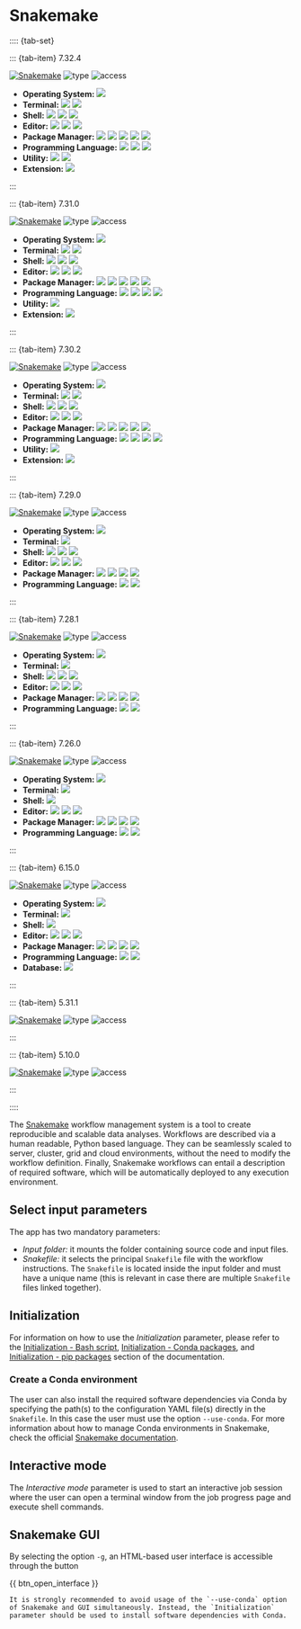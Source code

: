 # Snakemake

:::: {tab-set}

::: {tab-item} 7.32.4

[![Snakemake](badges/release-7.32.4-blue.svg)](https://cloud.sdu.dk/app/jobs/create?app=snakemake&version=7.32.4)
![type](badges/type-batch-yellow.svg)
![access](badges/access-open-green.svg)
* **Operating System:** ![](./badges/Ubuntu-22.04-lightseagreen.svg)
* **Terminal:** ![](./badges/tini-0.19.0-lightseagreen.svg) ![](./badges/tmux-3.2a-lightseagreen.svg)
* **Shell:** ![](./badges/bash-5.1.16-lightseagreen.svg) ![](./badges/fish-3.3.1-lightseagreen.svg) ![](./badges/zsh-5.8.1-lightseagreen.svg)
* **Editor:** ![](./badges/emacs-27.1-lightseagreen.svg) ![](./badges/nano-6.2-lightseagreen.svg) ![](./badges/vim-8.2-lightseagreen.svg)
* **Package Manager:** ![](./badges/apt-2.4.10-lightseagreen.svg) ![](./badges/conda-23.3.1-lightseagreen.svg) ![](./badges/dpkg-1.21.1-lightseagreen.svg) ![](./badges/npm-8.5.1-lightseagreen.svg) ![](./badges/pip-23.2.1-lightseagreen.svg)
* **Programming Language:** ![](./badges/GCC-11.4.0-lightseagreen.svg) ![](./badges/OpenJDK-11.0.20.1-lightseagreen.svg) ![](./badges/Python-3.10.12-lightseagreen.svg)
* **Utility:** ![](./badges/EasyBuild-4.8.0-lightseagreen.svg) ![](./badges/Lmod-8.7-lightseagreen.svg)
* **Extension:** ![](./badges/OpenMPI-4.1.2-lightseagreen.svg)

:::

::: {tab-item} 7.31.0

[![Snakemake](badges/release-7.31.0-blue.svg)](https://cloud.sdu.dk/app/jobs/create?app=snakemake&version=7.31.0)
![type](badges/type-batch-yellow.svg)
![access](badges/access-open-green.svg)
* **Operating System:** ![](./badges/Ubuntu-22.10-lightseagreen.svg)
* **Terminal:** ![](./badges/tini-0.19.0-lightseagreen.svg) ![](./badges/tmux-3.3a-lightseagreen.svg)
* **Shell:** ![](./badges/bash-5.2.2-lightseagreen.svg) ![](./badges/fish-3.5.1-lightseagreen.svg) ![](./badges/zsh-5.9-lightseagreen.svg)
* **Editor:** ![](./badges/emacs-27.1-lightseagreen.svg) ![](./badges/nano-6.4-lightseagreen.svg) ![](./badges/vim-9.0-lightseagreen.svg)
* **Package Manager:** ![](./badges/apt-2.5.3-lightseagreen.svg) ![](./badges/conda-23.1.0-lightseagreen.svg) ![](./badges/dpkg-1.21.9-lightseagreen.svg) ![](./badges/npm-8.18.0-lightseagreen.svg) ![](./badges/pip-23.1.2-lightseagreen.svg)
* **Programming Language:** ![](./badges/GCC-12.2.0-lightseagreen.svg) ![](./badges/OpenJDK-11.0.19-lightseagreen.svg) ![](./badges/Python-3.10.12-lightseagreen.svg) ![](./badges/Python-2.7.18-lightseagreen.svg)
* **Utility:** ![](./badges/Lmod-8.7-lightseagreen.svg)
* **Extension:** ![](./badges/OpenMPI-4.1.4-lightseagreen.svg)

:::

::: {tab-item} 7.30.2

[![Snakemake](badges/release-7.30.2-blue.svg)](https://cloud.sdu.dk/app/jobs/create?app=snakemake&version=7.30.2)
![type](badges/type-batch-yellow.svg)
![access](badges/access-open-green.svg)
* **Operating System:** ![](./badges/Ubuntu-22.10-lightseagreen.svg)
* **Terminal:** ![](./badges/tini-0.19.0-lightseagreen.svg) ![](./badges/tmux-3.3a-lightseagreen.svg)
* **Shell:** ![](./badges/bash-5.2.2-lightseagreen.svg) ![](./badges/fish-3.5.1-lightseagreen.svg) ![](./badges/zsh-5.9-lightseagreen.svg)
* **Editor:** ![](./badges/emacs-27.1-lightseagreen.svg) ![](./badges/nano-6.4-lightseagreen.svg) ![](./badges/vim-9.0-lightseagreen.svg)
* **Package Manager:** ![](./badges/apt-2.5.3-lightseagreen.svg) ![](./badges/conda-23.1.0-lightseagreen.svg) ![](./badges/dpkg-1.21.9-lightseagreen.svg) ![](./badges/npm-8.18.0-lightseagreen.svg) ![](./badges/pip-23.1.2-lightseagreen.svg)
* **Programming Language:** ![](./badges/GCC-12.2.0-lightseagreen.svg) ![](./badges/OpenJDK-11.0.19-lightseagreen.svg) ![](./badges/Python-3.10.12-lightseagreen.svg) ![](./badges/Python-2.7.18-lightseagreen.svg)
* **Utility:** ![](./badges/Lmod-8.7-lightseagreen.svg)
* **Extension:** ![](./badges/OpenMPI-4.1.4-lightseagreen.svg)

:::

::: {tab-item} 7.29.0

[![Snakemake](badges/release-7.29.0-blue.svg)](https://cloud.sdu.dk/app/jobs/create?app=snakemake&version=7.29.0)
![type](badges/type-batch-yellow.svg)
![access](badges/access-open-green.svg)
* **Operating System:** ![](./badges/Ubuntu-22.10-lightseagreen.svg)
* **Terminal:** ![](./badges/tmux-3.3a-lightseagreen.svg)
* **Shell:** ![](./badges/bash-5.2.2-lightseagreen.svg) ![](./badges/fish-3.5.1-lightseagreen.svg) ![](./badges/zsh-5.9-lightseagreen.svg)
* **Editor:** ![](./badges/emacs-27.1-lightseagreen.svg) ![](./badges/nano-6.4-lightseagreen.svg) ![](./badges/vim-9.0-lightseagreen.svg)
* **Package Manager:** ![](./badges/apt-2.5.3-lightseagreen.svg) ![](./badges/conda-23.1.0-lightseagreen.svg) ![](./badges/dpkg-1.21.9-lightseagreen.svg) ![](./badges/pip-23.0.1-lightseagreen.svg)
* **Programming Language:** ![](./badges/GCC-12.2.0-lightseagreen.svg) ![](./badges/Python-3.10.10-lightseagreen.svg)

:::

::: {tab-item} 7.28.1

[![Snakemake](badges/release-7.28.1-blue.svg)](https://cloud.sdu.dk/app/jobs/create?app=snakemake&version=7.28.1)
![type](badges/type-batch-yellow.svg)
![access](badges/access-open-green.svg)
* **Operating System:** ![](./badges/Ubuntu-22.10-lightseagreen.svg)
* **Terminal:** ![](./badges/tmux-3.3a-lightseagreen.svg)
* **Shell:** ![](./badges/bash-5.2.2-lightseagreen.svg) ![](./badges/fish-3.5.1-lightseagreen.svg) ![](./badges/zsh-5.9-lightseagreen.svg)
* **Editor:** ![](./badges/emacs-27.1-lightseagreen.svg) ![](./badges/nano-6.4-lightseagreen.svg) ![](./badges/vim-9.0-lightseagreen.svg)
* **Package Manager:** ![](./badges/apt-2.5.3-lightseagreen.svg) ![](./badges/conda-23.1.0-lightseagreen.svg) ![](./badges/dpkg-1.21.9-lightseagreen.svg) ![](./badges/pip-23.0.1-lightseagreen.svg)
* **Programming Language:** ![](./badges/GCC-12.2.0-lightseagreen.svg) ![](./badges/Python-3.10.10-lightseagreen.svg)

:::

::: {tab-item} 7.26.0

[![Snakemake](badges/release-7.26.0-blue.svg)](https://cloud.sdu.dk/app/jobs/create?app=snakemake&version=7.26.0)
![type](badges/type-batch-yellow.svg)
![access](badges/access-open-green.svg)
* **Operating System:** ![](./badges/Ubuntu-22.10-lightseagreen.svg)
* **Terminal:** ![](./badges/tmux-3.3a-lightseagreen.svg)
* **Shell:** ![](./badges/bash-5.2.2-lightseagreen.svg)
* **Editor:** ![](./badges/emacs-27.1-lightseagreen.svg) ![](./badges/nano-6.4-lightseagreen.svg) ![](./badges/vim-9.0-lightseagreen.svg)
* **Package Manager:** ![](./badges/apt-2.5.3-lightseagreen.svg) ![](./badges/conda-23.1.0-lightseagreen.svg) ![](./badges/dpkg-1.21.9-lightseagreen.svg) ![](./badges/pip-23.0.1-lightseagreen.svg)
* **Programming Language:** ![](./badges/GCC-12.2.0-lightseagreen.svg) ![](./badges/Python-3.10.10-lightseagreen.svg)

:::

::: {tab-item} 6.15.0

[![Snakemake](badges/release-6.15.0-blue.svg)](https://cloud.sdu.dk/app/jobs/create?app=snakemake&version=6.15.0)
![type](badges/type-batch-yellow.svg)
![access](badges/access-open-green.svg)
* **Operating System:** ![](./badges/Debian-11-lightseagreen.svg)
* **Terminal:** ![](./badges/tmux-3.1c-lightseagreen.svg)
* **Shell:** ![](./badges/bash-5.1.4-lightseagreen.svg)
* **Editor:** ![](./badges/emacs-27.1-lightseagreen.svg) ![](./badges/nano-5.4-lightseagreen.svg) ![](./badges/vim-8.2-lightseagreen.svg)
* **Package Manager:** ![](./badges/apt-2.2.4-lightseagreen.svg) ![](./badges/conda-4.11.0-lightseagreen.svg) ![](./badges/dpkg-1.20.9-lightseagreen.svg) ![](./badges/pip-22.0.2-lightseagreen.svg)
* **Programming Language:** ![](./badges/GCC-10.2.1-lightseagreen.svg) ![](./badges/Python-3.9.5-lightseagreen.svg)
* **Database:** ![](./badges/SQLite-3.37.0-lightseagreen.svg)

:::

::: {tab-item} 5.31.1

[![Snakemake](badges/release-5.31.1-blue.svg)](https://cloud.sdu.dk/app/jobs/create?app=snakemake&version=5.31.1)
![type](badges/type-batch-yellow.svg)
![access](badges/access-open-green.svg)

:::

::: {tab-item} 5.10.0

[![Snakemake](badges/release-5.10.0-blue.svg)](https://cloud.sdu.dk/app/jobs/create?app=snakemake&version=5.10.0)
![type](badges/type-batch-yellow.svg)
![access](badges/access-open-green.svg)

:::

::::

The [Snakemake](https://snakemake.readthedocs.io/en/stable/) workflow management system is a tool to create reproducible and
scalable data analyses. Workflows are described via a human readable,
Python based language. They can be seamlessly scaled to server, cluster,
grid and cloud environments, without the need to modify the workflow definition.
Finally, Snakemake workflows can entail a description of required software,
which will be automatically deployed to any execution environment.

## Select input parameters

The app has two mandatory parameters:

- *Input folder:* it mounts the folder containing source code and input files.
- *Snakefile:* it selects the principal `Snakefile` file with the workflow instructions. The `Snakefile` is located inside the input folder and must have a unique name (this is relevant in case there are multiple `Snakefile` files linked together).

## Initialization

For information on how to use the *Initialization* parameter, please refer to the [Initialization - Bash script](../hands-on/init-sh.md), [Initialization - Conda packages](../hands-on/init-conda.md), and [Initialization - pip packages](../hands-on/init-pip.md) section of the documentation.

### Create a Conda environment

The user can also install the required software dependencies via Conda by specifying the path(s) to the configuration YAML file(s) directly in the `Snakefile`. In this case the user must use the option `--use-conda`. For more information about how to manage Conda environments in Snakemake, check the official [Snakemake documentation](https://snakemake.readthedocs.io/en/stable/snakefiles/deployment.html#integrated-package-management).

## Interactive mode

The _Interactive mode_ parameter is used to start an interactive job session where the user can open a terminal window from the job progress page and execute shell commands.

## Snakemake GUI

By selecting the option `-g`, an HTML-based user interface is accessible through the button

{{ btn_open_interface }}

``` {note}
It is strongly recommended to avoid usage of the `--use-conda` option of Snakemake and GUI simultaneously. Instead, the `Initialization` parameter should be used to install software dependencies with Conda.
```
